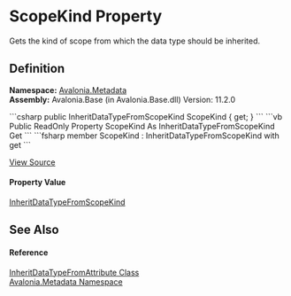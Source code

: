 # ScopeKind Property


Gets the kind of scope from which the data type should be inherited.



## Definition
**Namespace:** <a href="N_Avalonia_Metadata">Avalonia.Metadata</a>  
**Assembly:** Avalonia.Base (in Avalonia.Base.dll) Version: 11.2.0

<Tabs groupId="api-code-preview">
<TabItem value="csharp" label="C#">
```csharp
public InheritDataTypeFromScopeKind ScopeKind { get; }
```
</TabItem>
<TabItem value="vb" label="VB">
```vb
Public ReadOnly Property ScopeKind As InheritDataTypeFromScopeKind
	Get
```
</TabItem>
<TabItem value="fsharp" label="F#">
```fsharp
member ScopeKind : InheritDataTypeFromScopeKind with get
```
</TabItem>
</Tabs>



<a href="https://github.com/AvaloniaUI/Avalonia/tree/master/src/Avalonia.Base/Metadata/InheritDataTypeFromAttribute.cs#L43" title="View the source code">View Source</a>



#### Property Value
<a href="T_Avalonia_Metadata_InheritDataTypeFromScopeKind">InheritDataTypeFromScopeKind</a>

## See Also


#### Reference
<a href="T_Avalonia_Metadata_InheritDataTypeFromAttribute">InheritDataTypeFromAttribute Class</a>  
<a href="N_Avalonia_Metadata">Avalonia.Metadata Namespace</a>  

